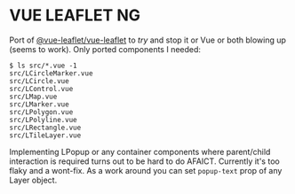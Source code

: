 # VUE LEAFLET NG
Port of [@vue-leaflet/vue-leaflet](https://www.npmjs.com/package/@vue-leaflet/vue-leaflet) to *try* and stop it or Vue or both blowing up (seems to work). Only ported components I needed:

```
$ ls src/*.vue -1
src/LCircleMarker.vue
src/LCircle.vue
src/LControl.vue
src/LMap.vue
src/LMarker.vue
src/LPolygon.vue
src/LPolyline.vue
src/LRectangle.vue
src/LTileLayer.vue
```

Implementing LPopup or any container components where parent/child interaction is required turns out to be hard to do AFAICT. Currently it's too flaky and a wont-fix. As a work around you can set `popup-text` prop of any Layer object.

